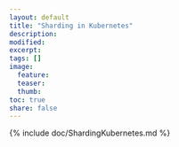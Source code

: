 ```yaml
---
layout: default
title: "Sharding in Kubernetes"
description:
modified:
excerpt:
tags: []
image:
  feature:
  teaser:
  thumb:
toc: true
share: false
---
```


{% include doc/ShardingKubernetes.md %}
